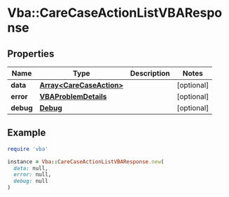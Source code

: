 # Vba::CareCaseActionListVBAResponse

## Properties

| Name | Type | Description | Notes |
| ---- | ---- | ----------- | ----- |
| **data** | [**Array&lt;CareCaseAction&gt;**](CareCaseAction.md) |  | [optional] |
| **error** | [**VBAProblemDetails**](VBAProblemDetails.md) |  | [optional] |
| **debug** | [**Debug**](Debug.md) |  | [optional] |

## Example

```ruby
require 'vba'

instance = Vba::CareCaseActionListVBAResponse.new(
  data: null,
  error: null,
  debug: null
)
```

